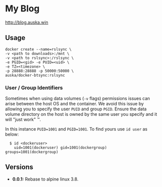 # My Blog
http://blog.auska.win

## Usage

```
docker create --name=rslsync \
-v <path to downloads>:/mnt \
-v <path to rslsync>:/rslsync \
-e PGID=<gid> -e PUID=<uid> \
-e TZ=<timezone> \
-p 28888:28888 -p 50000:50000 \
auska/docker-btsync:rslsync
```

### User / Group Identifiers

Sometimes when using data volumes (`-v` flags) permissions issues can arise between the host OS and the container. We avoid this issue by allowing you to specify the user `PUID` and group `PGID`. Ensure the data volume directory on the host is owned by the same user you specify and it will "just work" ™.

In this instance `PUID=1001` and `PGID=1001`. To find yours use `id user` as below:

```
  $ id <dockeruser>
    uid=1001(dockeruser) gid=1001(dockergroup) groups=1001(dockergroup)
```

## Versions

+ **0.0.1:** Rebase to alpine linux 3.8.
